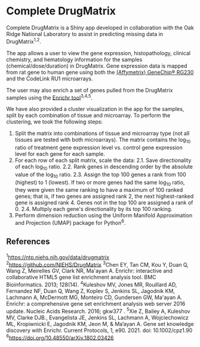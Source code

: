 # Complete DrugMatrix
Complete DrugMatrix is a Shiny app developed in collaboration with the Oak Ridge National Laboratory to assist in predicting missing data in DrugMatrix<sup>1,2</sup>.

The app allows a user to view the gene expression, histopathology, clinical chemistry, and hematology information for the samples (chemical/dose/duration) in DrugMatrix. Gene expression data is mapped from rat gene to human gene using both the [(Affymetrix) GeneChip® RG230](https://www.thermofisher.com/order/catalog/product/901259) and the CodeLink RU1 microarrays.

The user may also enrich a set of genes pulled from the DrugMatrix samples using the [Enrichr tool](https://maayanlab.cloud/Enrichr/)<sup>3,4,5</sup>. 

We have also provided a cluster visualization in the app for the samples, split by each combination of tissue and microarray. To perform the clustering, we took the following steps:
1. Split the matrix into combinations of tissue and microarray type (not all tissues are tested with both microarrays). The matrix contains the log<sub>10</sub> ratio of treatment gene expression level vs. control gene expression level for each gene for each sample.
2. For each row of each split matrix, scale the data:
    2.1. Save directionality of each log<sub>10</sub> ratio.
    2.2. Rank genes in descending order by the absolute value of the log<sub>10</sub> ratio.
    2.3. Assign the top 100 genes a rank from 100 (highest) to 1 (lowest). If two or more genes had the same log<sub>10</sub> ratio, they were given the same ranking to have a maximum of 100 ranked genes; that is, if two genes are assigned rank 2, the next highest-ranked gene is assigned rank 4. Genes not in the top 100 are assigned a rank of 0.
  2.4. Multiply each gene's directionality by its top 100 ranking.
3. Perform dimension reduction using the Uniform Manifold Approximation and Projection (UMAP) package for Python<sup>6</sup>.


## References
<sup>1</sup>https://ntp.niehs.nih.gov/data/drugmatrix
<sup>2</sup>https://github.com/NIEHS/DrugMatrix
<sup>3</sup>Chen EY, Tan CM, Kou Y, Duan Q, Wang Z, Meirelles GV, Clark NR, Ma'ayan A.
Enrichr: interactive and collaborative HTML5 gene list enrichment analysis tool. BMC Bioinformatics. 2013; 128(14).
<sup>4</sup>Kuleshov MV, Jones MR, Rouillard AD, Fernandez NF, Duan Q, Wang Z, Koplev S, Jenkins SL, Jagodnik KM, Lachmann A, McDermott MG, Monteiro CD, Gundersen GW, Ma'ayan A.
Enrichr: a comprehensive gene set enrichment analysis web server 2016 update. Nucleic Acids Research. 2016; gkw377 .
<sup>5</sup>Xie Z, Bailey A, Kuleshov MV, Clarke DJB., Evangelista JE, Jenkins SL, Lachmann A, Wojciechowicz ML, Kropiwnicki E, Jagodnik KM, Jeon M, & Ma’ayan A.
Gene set knowledge discovery with Enrichr. Current Protocols, 1, e90. 2021. doi: 10.1002/cpz1.90
<sup>6</sup>https://doi.org/10.48550/arXiv.1802.03426
